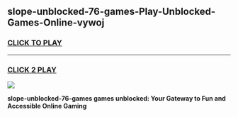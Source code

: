 
## slope-unblocked-76-games-Play-Unblocked-Games-Online-vywoj
<h3>
<a href="https://premium76.site?title=slope-unblocked-76-games&ref=25A">CLICK TO PLAY</a></h3>
<hr>

<h3>
<a href="https://premium76.site?title=slope-unblocked-76-games&ref=25A">CLICK 2 PLAY</a>
  
</h3>

<a href="https://premium76.site?title=slope-unblocked-76-games&ref=25A"><img src="https://clearcache.store/games.png"></a>


**slope-unblocked-76-games games unblocked: Your Gateway to Fun and Accessible Online Gaming**
